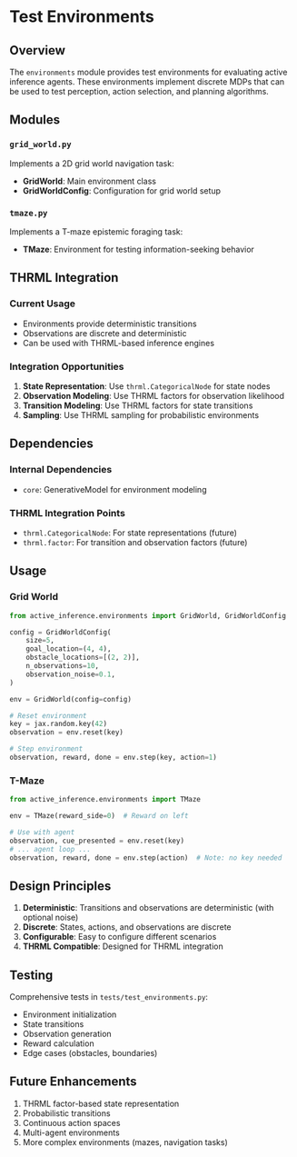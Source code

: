 # Test Environments

## Overview

The `environments` module provides test environments for evaluating active inference agents. These environments implement discrete MDPs that can be used to test perception, action selection, and planning algorithms.

## Modules

### `grid_world.py`
Implements a 2D grid world navigation task:
- **GridWorld**: Main environment class
- **GridWorldConfig**: Configuration for grid world setup

### `tmaze.py`
Implements a T-maze epistemic foraging task:
- **TMaze**: Environment for testing information-seeking behavior

## THRML Integration

### Current Usage
- Environments provide deterministic transitions
- Observations are discrete and deterministic
- Can be used with THRML-based inference engines

### Integration Opportunities
1. **State Representation**: Use `thrml.CategoricalNode` for state nodes
2. **Observation Modeling**: Use THRML factors for observation likelihood
3. **Transition Modeling**: Use THRML factors for state transitions
4. **Sampling**: Use THRML sampling for probabilistic environments

## Dependencies

### Internal Dependencies
- `core`: GenerativeModel for environment modeling

### THRML Integration Points
- `thrml.CategoricalNode`: For state representations (future)
- `thrml.factor`: For transition and observation factors (future)

## Usage

### Grid World
```python
from active_inference.environments import GridWorld, GridWorldConfig

config = GridWorldConfig(
    size=5,
    goal_location=(4, 4),
    obstacle_locations=[(2, 2)],
    n_observations=10,
    observation_noise=0.1,
)

env = GridWorld(config=config)

# Reset environment
key = jax.random.key(42)
observation = env.reset(key)

# Step environment
observation, reward, done = env.step(key, action=1)
```

### T-Maze
```python
from active_inference.environments import TMaze

env = TMaze(reward_side=0)  # Reward on left

# Use with agent
observation, cue_presented = env.reset(key)
# ... agent loop ...
observation, reward, done = env.step(action)  # Note: no key needed
```

## Design Principles

1. **Deterministic**: Transitions and observations are deterministic (with optional noise)
2. **Discrete**: States, actions, and observations are discrete
3. **Configurable**: Easy to configure different scenarios
4. **THRML Compatible**: Designed for THRML integration

## Testing

Comprehensive tests in `tests/test_environments.py`:
- Environment initialization
- State transitions
- Observation generation
- Reward calculation
- Edge cases (obstacles, boundaries)

## Future Enhancements

1. THRML factor-based state representation
2. Probabilistic transitions
3. Continuous action spaces
4. Multi-agent environments
5. More complex environments (mazes, navigation tasks)
